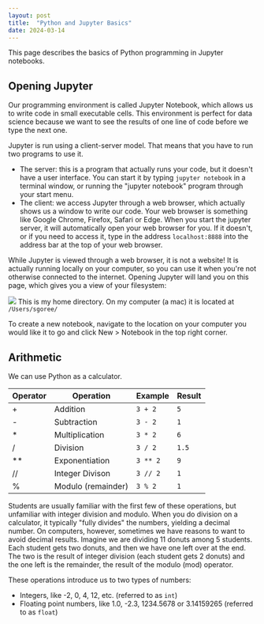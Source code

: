 ```yaml
---
layout: post
title:  "Python and Jupyter Basics"
date: 2024-03-14
---
```


This page describes the basics of Python programming in Jupyter notebooks.

## Opening Jupyter

Our programming environment is called Jupyter Notebook, which allows us to write code in small executable cells. This environment is perfect for data science because we want to see the results of one line of code before we type the next one.

Jupyter is run using a client-server model. That means that you have to run two programs to use it.

* The server: this is a program that actually runs your code, but it doesn't have a user interface. You can start it by typing `jupyter notebook` in a terminal window, or running the "jupyter notebook" program through your start menu.
* The client: we access Jupyter through a web browser, which actually shows us a window to write our code. Your web browser is something like Google Chrome, Firefox, Safari or Edge. When you start the jupyter server, it will automatically open your web browser for you. If it doesn't, or if you need to access it, type in the address `localhost:8888` into the address bar at the top of your web browser.

While Jupyter is viewed through a web browser, it is not a website! It is actually running locally on your computer, so you can use it when you're not otherwise connected to the internet. Opening Jupyter will land you on this page, which gives you a view of your filesystem:

![]({{site.baseurl}}/assets/images/jupyter.png)
This is my home directory. On my computer (a mac) it is located at `/Users/sgoree/`

To create a new notebook, navigate to the location on your computer you would like it to go and click New > Notebook in the top right corner.

## Arithmetic

We can use Python as a calculator.

| Operator | Operation | Example | Result |
| -------- | --------- | ------- | ------ |
| +        | Addition        | `3 + 2` | `5`    |
| -        | Subtraction     | `3 - 2` | `1`    |
| *        | Multiplication  | `3 * 2` | `6`    |
| /        | Division        | `3 / 2` | `1.5`  |
| **       | Exponentiation  | `3 ** 2` | `9`   |
| //       | Integer Divison | `3 // 2` | `1`   |
| %        | Modulo (remainder) | `3 % 2` | `1` |

Students are usually familiar with the first few of these operations, but unfamiliar with integer division and modulo. When you do division on a calculator, it typically "fully divides" the numbers, yielding a decimal number. On computers, however, sometimes we have reasons to want to avoid decimal results. Imagine we are dividing 11 donuts among 5 students. Each student gets two donuts, and then we have one left over at the end. The two is the result of integer division (each student gets 2 donuts) and the one left is the remainder, the result of the modulo (mod) operator.

These operations introduce us to two types of numbers:
* Integers, like -2, 0, 4, 12, etc. (referred to as `int`)
* Floating point numbers, like 1.0, -2.3, 1234.5678 or 3.14159265 (referred to as `float`)

